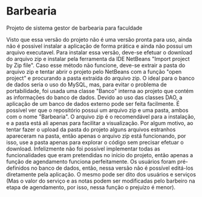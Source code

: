 # Barbearia
Projeto de sistema gestor de barbearia para faculdade


Visto que essa versão do projeto não é uma versão pronta para uso, ainda não é possivel instalar a aplicação de forma prática e ainda não possui um arquivo executavel.
      Para instalar essa versão, deve-se efetuar o download do arquivo zip e instalar pela ferramenta da IDE NetBeans "Import project by Zip file".
      Caso esse método não funcione, deve-se extrair a pasta do arquivo zip e tentar abrir o projeto pelo NetBeans com a função "open project" e procurando a pasta extraída do arquivo zip.
      O ideal para o banco de dados seria o uso do MySQL, mas, para evitar o problema de portabilidade, foi usada uma classe "Banco" interna ao projeto que contém as informações do banco de dados.
      Devido ao uso das classes DAO, a aplicação de um banco de dados externo pode ser feita facilmente.
      É possível ver que o repositório possui um arquivo zip e uma pasta, ambos com o nome "Barbearia". O arquivo zip é o recomendável para a instalação, e a pasta está ali apenas para facilitar a visualização. Por algum motivo, ao tentar fazer o upload da pasta do projeto alguns arquivos estranhos apareceram na pasta, então apenas o arquivo zip está funcionando, por isso, use a pasta apenas para explorar o código sem precisar efetuar o download.
      Infelizmente não foi possível implementar todas as funcionalidades que eram pretendidas no início do projeto, então apenas a função de agendamento funciona perfeitamente.
      Os usuários foram pré-definidos no banco de dados, então, nessa versão não é possível editá-los diretamente pela aplicação. O mesmo pode ser dito dos usuários e serviços (Mas o valor do serviço e as notas podem ser modificadas pelo barbeiro na etapa de agendamento, por isso, nessa função o prejuízo é menor).
